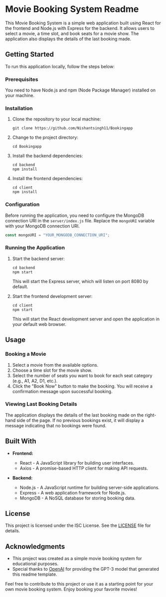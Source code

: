 # Movie Booking System Readme

This Movie Booking System is a simple web application built using React for the frontend and Node.js with Express for the backend. It allows users to select a movie, a time slot, and book seats for a movie show. The application also displays the details of the last booking made.

## Getting Started

To run this application locally, follow the steps below:

### Prerequisites

You need to have Node.js and npm (Node Package Manager) installed on your machine.

### Installation

1. Clone the repository to your local machine:

   ```
   git clone https://github.com/Nishantsingh11/Bookingapp
   ```

2. Change to the project directory:

   ```
   cd Bookingapp
   ```

3. Install the backend dependencies:

   ```
   cd backend
   npm install
   ```

4. Install the frontend dependencies:

   ```
   cd client
   npm install
   ```

### Configuration

Before running the application, you need to configure the MongoDB connection URI in the `server/index.js` file. Replace the `mongoURI` variable with your MongoDB connection URI.

```javascript
const mongoURI = "YOUR_MONGODB_CONNECTION_URI";
```

### Running the Application

1. Start the backend server:

   ```
   cd backend
   npm start
   ```

   This will start the Express server, which will listen on port 8080 by default.

2. Start the frontend development server:

   ```
   cd client
   npm start
   ```

   This will start the React development server and open the application in your default web browser.

## Usage

### Booking a Movie

1. Select a movie from the available options.
2. Choose a time slot for the movie show.
3. Select the number of seats you want to book for each seat category (e.g., A1, A2, D1, etc.).
4. Click the "Book Now" button to make the booking. You will receive a confirmation message upon successful booking.

### Viewing Last Booking Details

The application displays the details of the last booking made on the right-hand side of the page. If no previous bookings exist, it will display a message indicating that no bookings were found.

## Built With

- **Frontend:**
  - React - A JavaScript library for building user interfaces.
  - Axios - A promise-based HTTP client for making API requests.

- **Backend:**
  - Node.js - A JavaScript runtime for building server-side applications.
  - Express - A web application framework for Node.js.
  - MongoDB - A NoSQL database for storing booking data.

## License

This project is licensed under the ISC License. See the [LICENSE](LICENSE) file for details.

## Acknowledgments

- This project was created as a simple movie booking system for educational purposes.
- Special thanks to [OpenAI](https://openai.com) for providing the GPT-3 model that generated this readme template.

Feel free to contribute to this project or use it as a starting point for your own movie booking system. Enjoy booking your favorite movies!
